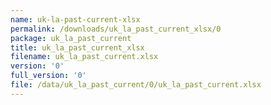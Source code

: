 ```yaml
---
name: uk-la-past-current-xlsx
permalink: /downloads/uk_la_past_current_xlsx/0
package: uk_la_past_current
title: uk_la_past_current_xlsx
filename: uk_la_past_current.xlsx
version: '0'
full_version: '0'
file: /data/uk_la_past_current/0/uk_la_past_current.xlsx
---
```

